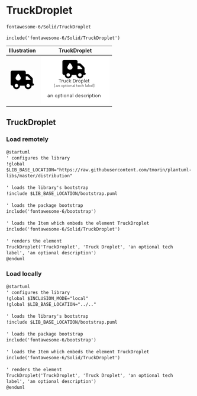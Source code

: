 # TruckDroplet


```text
fontawesome-6/Solid/TruckDroplet
```

```text
include('fontawesome-6/Solid/TruckDroplet')
```



| Illustration | TruckDroplet |
| :---: | :---: |
| ![illustration for Illustration](../../fontawesome-6/Solid/TruckDroplet.png) | ![illustration for TruckDroplet](../../fontawesome-6/Solid/TruckDroplet.Local.png) |




## TruckDroplet

### Load remotely
```plantuml
@startuml
' configures the library
!global $LIB_BASE_LOCATION="https://raw.githubusercontent.com/tmorin/plantuml-libs/master/distribution"

' loads the library's bootstrap
!include $LIB_BASE_LOCATION/bootstrap.puml

' loads the package bootstrap
include('fontawesome-6/bootstrap')

' loads the Item which embeds the element TruckDroplet
include('fontawesome-6/Solid/TruckDroplet')

' renders the element
TruckDroplet('TruckDroplet', 'Truck Droplet', 'an optional tech label', 'an optional description')
@enduml
```

### Load locally
```plantuml
@startuml
' configures the library
!global $INCLUSION_MODE="local"
!global $LIB_BASE_LOCATION="../.."

' loads the library's bootstrap
!include $LIB_BASE_LOCATION/bootstrap.puml

' loads the package bootstrap
include('fontawesome-6/bootstrap')

' loads the Item which embeds the element TruckDroplet
include('fontawesome-6/Solid/TruckDroplet')

' renders the element
TruckDroplet('TruckDroplet', 'Truck Droplet', 'an optional tech label', 'an optional description')
@enduml
```

